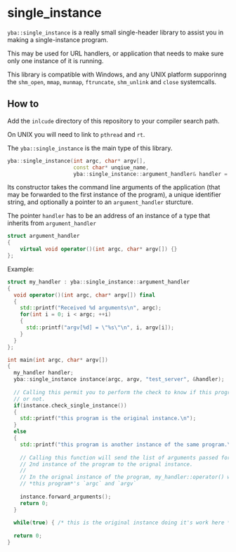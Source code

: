# single_instance

`yba::single_instance` is a really small single-header library to assist 
you in making a single-instance program.

This may be used for URL handlers, or application that needs to make sure only 
one instance of it is running.

This library is compatible with Windows, and any UNIX platform supporinng the 
`shm_open`, `mmap`, `munmap`, `ftruncate`, `shm_unlink` and `close` systemcalls.

## How to

Add the `inlcude` directory of this repository to your compiler search path.

On UNIX you will need to link to `pthread` and `rt`.

The `yba::single_instance` is the main type of this library.

```cpp
yba::single_instance(int argc, char* argv[], 
                     const char* unqiue_name, 
                     yba::single_instance::argument_handler& handler = nullptr);
```

Its constructor takes the command line arguments of the application 
(that may be forwarded to the first instance of the program), a unique identifier string, 
and optionally a pointer to  an `argument_handler` sturcture.

The pointer `handler` has to be an address of an instance of a type that inherits from `argument_handler`
```cpp
struct argument_handler
{
	virtual void operator()(int argc, char* argv[]) {}
};
```

Example:
```cpp
struct my_handler : yba::single_instance::argument_handler
{
  void operator()(int argc, char* argv[]) final
  {
    std::printf("Received %d arguments\n", argc);
    for(int i = 0; i < argc; ++i)
    {
      std::printf("argv[%d] = \"%s\"\n", i, argv[i]);
    }
  }
};

int main(int argc, char* argv[])
{
  my_handler handler;
  yba::single_instance instance(argc, argv, "test_server", &handler);
  
  // Calling this permit you to perform the check to know if this program is the original instance,
  // or not.
  if(instance.check_single_instance())
  {
    std::printf("this program is the original instance.\n");
  }
  else
  {
    std::printf("this program is another instance of the same program.\n");
    
    // Calling this function will send the list of arguments passed form the 
    // 2nd instance of the program to the orignal instance. 
    //
    // In the orignal instance of the program, my_handler::operator() will be called with
    // *this program*'s `argc` and `argv`
    
    instance.forward_arguments();
    return 0;
  }
  
  while(true) { /* this is the original instance doing it's work here */ }
  
  return 0;
}
```
